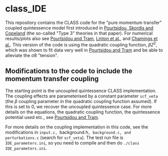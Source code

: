 # class_IDE

This repository contains the CLASS code for the "pure momentum transfer" coupled quintessence model first introduced in [Pourtsidou, Skordis and Copeland](https://arxiv.org/abs/1307.0458) (the so-called "Type 3" theories in that paper). For numerical results/plots also see [Pourtsidou and Tram](https://arxiv.org/abs/1604.04222), [Linton et al.](https://arxiv.org/abs/1711.05196), and [Chamings et al.](https://arxiv.org/abs/1912.09858). This version of the code is using the quadratic coupling function, $\beta Z^2$, which was shown to fit data very well in [Pourtsidou and Tram](https://arxiv.org/abs/1604.04222) and be able to alleviate the σ8 "tension".

## Modifications to the code to include the momentum transfer coupling

The starting point is the uncoupled quintessence CLASS implementation. The coupling effects are parameterised by a constant parameter `scf_veta` (the $\beta$ coupling parameter in the quadratic coupling function assumed). If this is set to 0, we recover the uncoupled quintessence case. For more details on the equations, the quadratic coupling function, the quintessence potential used etc., see [Pourtsidou and Tram](https://arxiv.org/abs/1604.04222). 

For more details on the coupling implementation in this code, see the modifications in `input.c, `background.h`, background.c, and perturbations.c` (search for `scf_veta`). The test run file is `IDE_parameters.ini`, so you need to compile and then do `./class IDE_parameters.ini`. 

